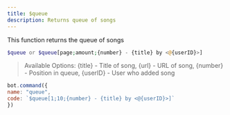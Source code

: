 ```yaml
---
title: $queue
description: Returns queue of songs
---
```


This function returns the queue of songs

```php
$queue or $queue[page;amount;{number} - {title} by <@{userID}>]
```

> Available Options: {title} - Title of song, {url} - URL of song, {number} - Position in queue, {userID} - User who added song

```javascript
bot.command({
name: "queue",
code: `$queue[1;10;{number} - {title} by <@{userID}>]`
})
```

